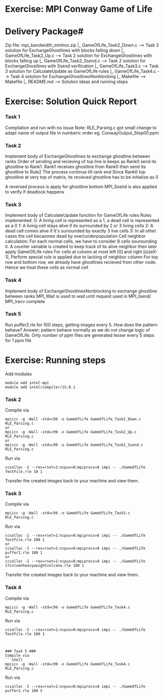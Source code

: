 # Exercise: MPI Conway Game of Life #
# Delivery Package#
Zip file: mpi_bandwidth_minhvo.zip
  |_ GameOfLife_Task2_Down.c    --> Task 2 solution for ExchangeGhostlines with blocks falling down
  |_ GameOfLife_Task2_Up.c      --> Task 2 solution for ExchangeGhostlines with blocks falling up
  |_ GameOfLife_Task2_Ssend.c   --> Task 2 solution for ExchangeGhostlines with Ssend verification
  |_ GameOfLife_Task3.c         --> Task 3 solution for CalculateUpdate as GameOfLife rules
  |_ GameOfLife_Task4.c         --> Task 4 solution for ExchangeGhostlinesNonblocking
  |_ Makefile                   --> Makefile
  |_ README.md                  --> Solution ideas and running steps

  
# Exercise: Solution Quick Report #

  
### Task 1 ###
Compilation and run with no issue
Note: RLE_Parsing.c got small change to adapt name of output file in numberic order
eg. ConwayOutput_Step00.ppm

### Task 2 ###
Implement body of ExchangeGhostlines to exchange ghostline between ranks
Order of sending and recieving of top line is keeps as
Rank0 send its ghostline to Rank1. 
Rank1 receives ghostline from Rank0 then send its ghostline to Rule2
The process continue till rank end
Since Rank0 top ghostline at very top of matrix, its recieved ghostline has to be initialize as 0

A reversed process is apply for ghostline bottom
MPI_Ssend is also applied to verify if deadlock happens


### Task 3 ###
Implement body of CalculateUpdate function for GameOfLife rules
	Rules implemented:
		0: A living cell is represented as a 1, a dead cell is represented as a 0
		1: A living cell stays alive if its surrounded by 2 or 3 living cells
		2: A dead cell comes alive if it's surrounded by exactly 3 live cells
		3: In all other cases the cell becaomes dead by over/underpopulation
Cell neighbor calculation:
For each normal cells, we have to consider 8 cells sourounding it.
A counter variable is created to keep track of its alive neighbor then later apply GameOfLife rules
For cells at column at most left [0] and right [sizeX-1], 
Perform special rule is applied due to lacking of neighbor column
For top row and bottom row, we already have ghostlines recieved from other node. Hence we treat these cells as normal cell


### Task 4 ###
Implement body of ExchangeGhostlinesNonblocking to exchange ghostline between ranks
MPI_Wait is used to wait until request used in MPI_Isend/ MPI_Irecv complete


### Task 5 ###
Run puffer2.rle for 100 steps, getting images every 5. How does the pattern behave?
Answer: pattern behave normally as we do not change logic of GameOfLife.
Only number of ppm files are generated lesser every 5 steps for 1 ppm file



# Exercise: Running steps #

Add modules
```shell
module add intel-mpi
module add intel/compiler/15.0.1
```


### Task 2 ###
Compile via
```shell
mpiicc -g -Wall -std=c99 -o GameOfLife GameOfLife_Task2_Down.c RLE_Parsing.c
or 
mpiicc -g -Wall -std=c99 -o GameOfLife GameOfLife_Task2_Up.c RLE_Parsing.c
or 
mpiicc -g -Wall -std=c99 -o GameOfLife GameOfLife_Task2_Ssend.c RLE_Parsing.c
```
Run via
```shell
ccsalloc -I --res=rset=1:ncpus=8:mpiprocs=8 impi -- ./GameOfLife TestFile.rle 10 1
````
Transfer the created images back to your machine and view them.



### Task 3 ###

Compile via
```shell
mpiicc -g -Wall -std=c99 -o GameOfLife GameOfLife_Task3.c RLE_Parsing.c

```
Run via
```shell
ccsalloc -I --res=rset=1:ncpus=8:mpiprocs=8 impi -- ./GameOfLife TestFile.rle 100 1
or 
ccsalloc -I --res=rset=1:ncpus=8:mpiprocs=8 impi -- ./GameOfLife puffer2.rle 100 1
or 
ccsalloc -I --res=rset=1:ncpus=8:mpiprocs=8 impi -- ./GameOfLife 17columnheavyweightvolcano.rle 100 1
````
Transfer the created images back to your machine and view them.



### Task 4 ###
Compile via
```shell
mpiicc -g -Wall -std=c99 -o GameOfLife GameOfLife_Task4.c RLE_Parsing.c

```
Run via
```shell
ccsalloc -I --res=rset=1:ncpus=8:mpiprocs=8 impi -- ./GameOfLife TestFile.rle 100 1



### Task 5 ###
Compile via
```shell
mpiicc -g -Wall -std=c99 -o GameOfLife GameOfLife_Task4.c RLE_Parsing.c

```
Run via
```shell
ccsalloc -I --res=rset=1:ncpus=8:mpiprocs=8 impi -- ./GameOfLife puffer2.rle 100 5